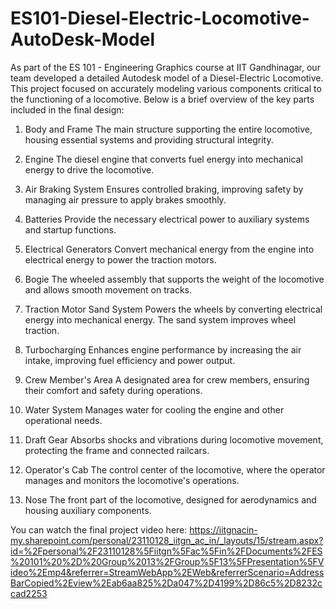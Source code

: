 # ES101-Diesel-Electric-Locomotive-AutoDesk-Model
As part of the ES 101 - Engineering Graphics course at IIT Gandhinagar, our team developed a detailed Autodesk model of a Diesel-Electric Locomotive. This project focused on accurately modeling various components critical to the functioning of a locomotive. Below is a brief overview of the key parts included in the final design:

1. Body and Frame
The main structure supporting the entire locomotive, housing essential systems and providing structural integrity.

3. Engine
The diesel engine that converts fuel energy into mechanical energy to drive the locomotive.

4. Air Braking System
Ensures controlled braking, improving safety by managing air pressure to apply brakes smoothly.

5. Batteries
Provide the necessary electrical power to auxiliary systems and startup functions.

6. Electrical Generators
Convert mechanical energy from the engine into electrical energy to power the traction motors.

7. Bogie
The wheeled assembly that supports the weight of the locomotive and allows smooth movement on tracks.

8. Traction Motor Sand System
Powers the wheels by converting electrical energy into mechanical energy. The sand system improves wheel traction.

9. Turbocharging
Enhances engine performance by increasing the air intake, improving fuel efficiency and power output.

10. Crew Member's Area
A designated area for crew members, ensuring their comfort and safety during operations.

11. Water System
Manages water for cooling the engine and other operational needs.

12. Draft Gear
Absorbs shocks and vibrations during locomotive movement, protecting the frame and connected railcars.

13. Operator's Cab
The control center of the locomotive, where the operator manages and monitors the locomotive's operations.

14. Nose
The front part of the locomotive, designed for aerodynamics and housing auxiliary components.

You can watch the final project video here: https://iitgnacin-my.sharepoint.com/personal/23110128_iitgn_ac_in/_layouts/15/stream.aspx?id=%2Fpersonal%2F23110128%5Fiitgn%5Fac%5Fin%2FDocuments%2FES%20101%20%2D%20Group%2013%2FGroup%5F13%5FPresentation%5FVideo%2Emp4&referrer=StreamWebApp%2EWeb&referrerScenario=AddressBarCopied%2Eview%2Eab6aa825%2Da047%2D4199%2D86c5%2D8232ccad2253
